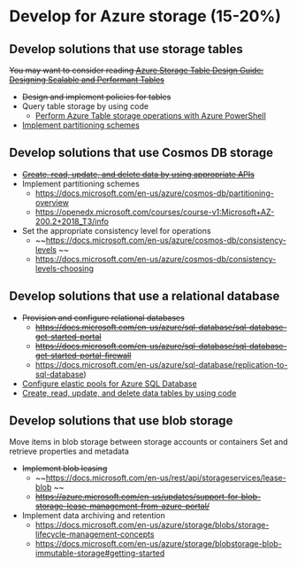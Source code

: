 # Develop for Azure storage (15-20%)
 
## Develop solutions that use storage tables 
~~You may want to consider reading [Azure Storage Table Design Guide: Designing Scalable and Performant Tables](https://docs.microsoft.com/en-us/azure/cosmos-db/table-storage-design-guide )~~
* ~~Design and implement policies for tables~~
* Query table storage by using code
    * [Perform Azure Table storage operations with Azure PowerShell](https://docs.microsoft.com/en-us/azure/storage/tables/table-storage-how-to-use-powershell)
* [Implement partitioning schemes](https://docs.microsoft.com/en-us/azure/architecture/best-practices/data-partitioning)

## Develop solutions that use Cosmos DB storage 
* ~~[Create, read, update, and delete data by using appropriate APIs](https://openedx.microsoft.com/courses/course-v1:Microsoft+AZ-200.2+2018_T3/info)~~
* Implement partitioning schemes
    * https://docs.microsoft.com/en-us/azure/cosmos-db/partitioning-overview
    * https://openedx.microsoft.com/courses/course-v1:Microsoft+AZ-200.2+2018_T3/info
* Set the appropriate consistency level for operations
    * ~~https://docs.microsoft.com/en-us/azure/cosmos-db/consistency-levels ~~
    * https://docs.microsoft.com/en-us/azure/cosmos-db/consistency-levels-choosing

## Develop solutions that use a relational database 
* ~~Provision and configure relational databases~~
    * ~~https://docs.microsoft.com/en-us/azure/sql-database/sql-database-get-started-portal~~
    * ~~https://docs.microsoft.com/en-us/azure/sql-database/sql-database-get-started-portal-firewall~~
    * https://docs.microsoft.com/en-us/azure/sql-database/replication-to-sql-database) 
* [Configure elastic pools for Azure SQL Database](https://docs.microsoft.com/en-us/azure/sql-database/sql-database-elastic-pool)
* [Create, read, update, and delete data tables by using code](https://openedx.microsoft.com/courses/course-v1:Microsoft+AZ-200.2+2018_T3/info)

## Develop solutions that use blob storage 
Move items in blob storage between storage accounts or containers 
Set and retrieve properties and metadata
* ~~Implement blob leasing~~
    * ~~https://docs.microsoft.com/en-us/rest/api/storageservices/lease-blob ~~
    * ~~https://azure.microsoft.com/en-us/updates/support-for-blob-storage-lease-management-from-azure-portal/~~
* Implement data archiving and retention
    * https://docs.microsoft.com/en-us/azure/storage/blobs/storage-lifecycle-management-concepts
    * https://docs.microsoft.com/en-us/azure/storage/blobstorage-blob-immutable-storage#getting-started

    
